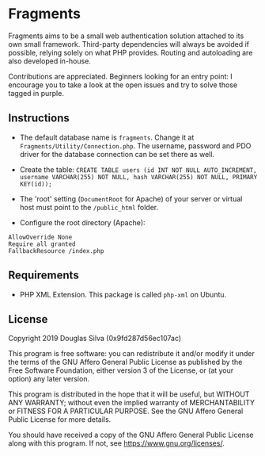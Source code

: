 # Fragments
Fragments aims to be a small web authentication solution attached to its own small framework. Third-party dependencies will always be avoided if possible, relying solely on what PHP provides. Routing and autoloading are also developed in-house.

Contributions are appreciated. Beginners looking for an entry point: I encourage you to take a look at the open issues and try to solve those tagged in purple.

## Instructions
- The default database name is `fragments`. Change it at `Fragments/Utility/Connection.php`. The username, password and PDO driver for the database connection can be set there as well.

- Create the table: `CREATE TABLE users (id INT NOT NULL AUTO_INCREMENT, username VARCHAR(255) NOT NULL, hash VARCHAR(255) NOT NULL, PRIMARY KEY(id));`

- The 'root' setting (`DocumentRoot` for Apache) of your server or virtual host must point to the `/public_html` folder.

- Configure the root directory (Apache):
```
AllowOverride None
Require all granted
FallbackResource /index.php
```

## Requirements
- PHP XML Extension. This package is called `php-xml` on Ubuntu.

## License
Copyright 2019 Douglas Silva (0x9fd287d56ec107ac)

This program is free software: you can redistribute it and/or modify
it under the terms of the GNU Affero General Public License as published by
the Free Software Foundation, either version 3 of the License, or
(at your option) any later version.

This program is distributed in the hope that it will be useful,
but WITHOUT ANY WARRANTY; without even the implied warranty of
MERCHANTABILITY or FITNESS FOR A PARTICULAR PURPOSE.  See the
GNU Affero General Public License for more details.

You should have received a copy of the GNU Affero General Public License
along with this program.  If not, see <https://www.gnu.org/licenses/>.
